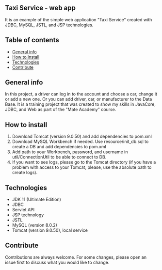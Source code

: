 ## Taxi Service - web app
It is an example of the simple web application "Taxi Service" created with JDBC, MySQL, JSTL, and JSP technologies.

## Table of contents
* [General info](#general-info)
* [How to install](#how-to-install)
* [Technologies](#technologies)
* [Contribute](#contribute)

## General info
In this project, a driver can log in to the account and choose a car, change it or add a new one.
Or you can add driver, car, or manufacturer to the Data Base.
It is a training project that was created to show my skills in JavaCore, JDBC, and Web as part of the "Mate Academy" course.

## How to install
1. Download Tomcat (version 9.0.50) and add dependencies to pom.xml
2. Download MySQL Workbench if needed. Use resource/init_db.sql to create a DB and add dependencies to pom.xml
3. Add path to your Workbench, password, and username in util/ConnectionUtil to be able to connect to DB.
4. If you want to see logs, please go to the Tomcat directory
(if you have a problem with access to your Tomcat, please, use the absolute path to create logs).

## Technologies
* JDK 11 (Ultimate Edition)
* JDBC
* Servlet API
* JSP technology
* JSTL
* MySQL (version 8.0.2)
* Tomcat (version 9.0.50), local service

## Contribute
Contributions are always welcome. For some changes, please open an issue first to discuss what you would like to change.